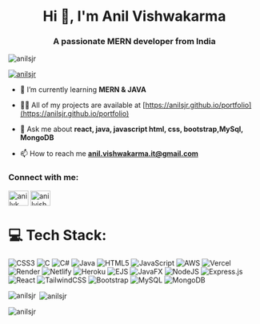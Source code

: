 <h1 align="center">Hi 👋, I'm Anil Vishwakarma</h1>
<h3 align="center">A passionate MERN developer from India</h3>

<p align="left"> <img src="https://komarev.com/ghpvc/?username=anilsjr&label=Profile%20views&color=0e75b6&style=flat" alt="anilsjr" /> </p>

<p align="left"> <a href="https://github.com/ryo-ma/github-profile-trophy"><img src="https://github-profile-trophy.vercel.app/?username=anilsjr" alt="anilsjr" /></a> </p>

- 🌱 I’m currently learning **MERN & JAVA**

- 👨‍💻 All of my projects are available at [https://anilsjr.github.io/portfolio](https://anilsjr.github.io/portfolio)

- 💬 Ask me about **react, java, javascript html, css, bootstrap,MySql, MongoDB**

- 📫 How to reach me **anil.vishwakarma.it@gmail.com**

<h3 align="left">Connect with me:</h3>
<p align="left">
<a href="https://linkedin.com/in/anilvk" target="blank"><img align="center" src="https://raw.githubusercontent.com/rahuldkjain/github-profile-readme-generator/master/src/images/icons/Social/linked-in-alt.svg" alt="anilvk" height="30" width="40" /></a>
<a href="https://instagram.com/anilvishwakarma_37" target="blank"><img align="center" src="https://raw.githubusercontent.com/rahuldkjain/github-profile-readme-generator/master/src/images/icons/Social/instagram.svg" alt="anilvishwakarma_37" height="30" width="40" /></a>
</p>

# 💻 Tech Stack:
![CSS3](https://img.shields.io/badge/css3-%231572B6.svg?style=plastic&logo=css3&logoColor=white) ![C](https://img.shields.io/badge/c-%2300599C.svg?style=plastic&logo=c&logoColor=white) ![C#](https://img.shields.io/badge/c%23-%23239120.svg?style=plastic&logo=csharp&logoColor=white) ![Java](https://img.shields.io/badge/java-%23ED8B00.svg?style=plastic&logo=openjdk&logoColor=white) ![HTML5](https://img.shields.io/badge/html5-%23E34F26.svg?style=plastic&logo=html5&logoColor=white) ![JavaScript](https://img.shields.io/badge/javascript-%23323330.svg?style=plastic&logo=javascript&logoColor=%23F7DF1E) ![AWS](https://img.shields.io/badge/AWS-%23FF9900.svg?style=plastic&logo=amazon-aws&logoColor=white) ![Vercel](https://img.shields.io/badge/vercel-%23000000.svg?style=plastic&logo=vercel&logoColor=white) ![Render](https://img.shields.io/badge/Render-%46E3B7.svg?style=plastic&logo=render&logoColor=white) ![Netlify](https://img.shields.io/badge/netlify-%23000000.svg?style=plastic&logo=netlify&logoColor=#00C7B7) ![Heroku](https://img.shields.io/badge/heroku-%23430098.svg?style=plastic&logo=heroku&logoColor=white) ![EJS](https://img.shields.io/badge/ejs-%23B4CA65.svg?style=plastic&logo=ejs&logoColor=black) ![JavaFX](https://img.shields.io/badge/javafx-%23FF0000.svg?style=plastic&logo=javafx&logoColor=white) ![NodeJS](https://img.shields.io/badge/node.js-6DA55F?style=plastic&logo=node.js&logoColor=white) ![Express.js](https://img.shields.io/badge/express.js-%23404d59.svg?style=plastic&logo=express&logoColor=%2361DAFB) ![React](https://img.shields.io/badge/react-%2320232a.svg?style=plastic&logo=react&logoColor=%2361DAFB) ![TailwindCSS](https://img.shields.io/badge/tailwindcss-%2338B2AC.svg?style=plastic&logo=tailwind-css&logoColor=white) ![Bootstrap](https://img.shields.io/badge/bootstrap-%238511FA.svg?style=plastic&logo=bootstrap&logoColor=white) ![MySQL](https://img.shields.io/badge/mysql-4479A1.svg?style=plastic&logo=mysql&logoColor=white) ![MongoDB](https://img.shields.io/badge/MongoDB-%234ea94b.svg?style=plastic&logo=mongodb&logoColor=white)<p><img align="left" src="https://github-readme-stats.vercel.app/api/top-langs?username=anilsjr&show_icons=true&locale=en&layout=compact" alt="anilsjr" /></p>

<p>&nbsp;<img align="center" src="https://github-readme-stats.vercel.app/api?username=anilsjr&show_icons=true&locale=en" alt="anilsjr" /></p>

<p><img align="center" src="https://github-readme-streak-stats.herokuapp.com/?user=anilsjr&" alt="anilsjr" /></p>

